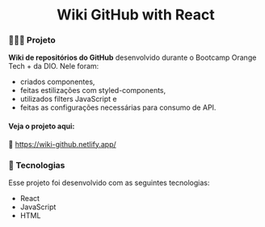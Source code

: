 <h1 align="center">
  Wiki GitHub with React 
</h1>

### 👩🏻‍💻 Projeto

<strong>Wiki de repositórios do GitHub</strong> desenvolvido durante o Bootcamp Orange Tech + da DIO. Nele foram:
- criados componentes, 
- feitas estilizações com styled-components, 
- utilizados filters JavaScript e 
- feitas as configurações necessárias para consumo de API.

#### Veja o projeto aqui:
🔗 https://wiki-github.netlify.app/

### 💫 Tecnologias

Esse projeto foi desenvolvido com as seguintes tecnologias:

- React
- JavaScript
- HTML
